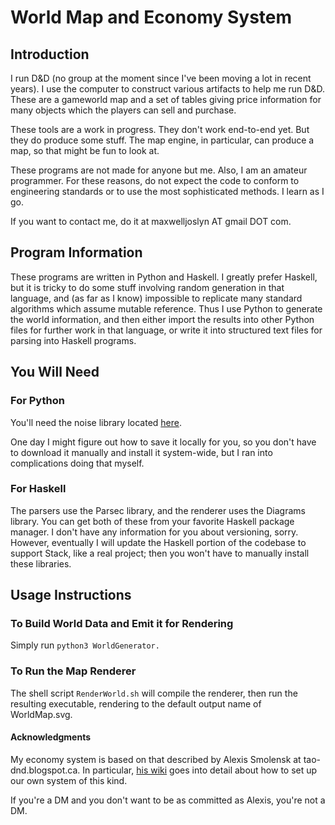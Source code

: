 # World Map and Economy System

## Introduction

I run D&D (no group at the moment since I've been moving a lot in recent years). I use the computer to construct various artifacts to help me run D&D. These are a gameworld map and a set of tables giving price information for many objects which the players can sell and purchase.

These tools are a work in progress. They don't work end-to-end yet. But they do produce some stuff. The map engine, in particular, can produce a map, so that might be fun to look at.

These programs are not made for anyone but me. Also, I am an amateur programmer. For these reasons, do not expect the code to conform to engineering standards or to use the most sophisticated methods. I learn as I go.

If you want to contact me, do it at maxwelljoslyn AT gmail DOT com.

## Program Information

These programs are written in Python and Haskell. I greatly prefer Haskell, but it is tricky to do some stuff involving random generation in that language, and (as far as I know) impossible to replicate many standard algorithms which assume mutable reference. Thus I use Python to generate the world information, and then either import the results into other Python files for further work in that language, or write it into structured text files for parsing into Haskell programs.

## You Will Need

### For Python

You'll need the noise library located [here](https://pypi.python.org/pypi/noise/).

One day I might figure out how to save it locally for you, so you don't have to download it manually and install it system-wide, but I ran into complications doing that myself.

### For Haskell

The parsers use the Parsec library, and the renderer uses the Diagrams library. You can get both of these from your favorite Haskell package manager. I don't have any information for you about versioning, sorry. However, eventually I will update the Haskell portion of the codebase to support Stack, like a real project; then you won't have to manually install these libraries.


## Usage Instructions

### To Build World Data and Emit it for Rendering

Simply run `python3 WorldGenerator.`

### To Run the Map Renderer

The shell script `RenderWorld.sh` will compile the renderer, then run the resulting executable, rendering to the default output name of WorldMap.svg.

#### Acknowledgments

My economy system is based on that described by Alexis Smolensk at tao-dnd.blogspot.ca. In particular, [his wiki](http://tao-of-dnd.wikispaces.com/Trade+System) goes into detail about how to set up our own system of this kind.

If you're a DM and you don't want to be as committed as Alexis, you're not a DM.
